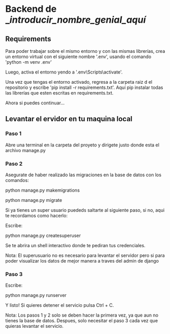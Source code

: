 # Backend de __introducir_nombre_genial_aquí_

## Requirements

Para poder trabajar sobre el mismo entorno y con las mismas librerías, crea un entorno virtual con el siguiente nombre '.env', usando el comando 'python -m venv .env'

Luego, activa el entorno yendo a '.env\Scripts\activate'.

Una vez que tengas el entorno activado, regresa a la carpeta raiz d
el repositorio y escribe 'pip install -r requirements.txt'. Aquí pip instalar todas las librerías que esten escritas en requirements.txt.

Ahora si puedes continuar...

## Levantar el ervidor en tu maquina local

### Paso 1
Abre una terminal en la carpeta del proyeto y dirigete justo donde esta el archivo manage.py

### Paso 2
Asegurate de haber realizado las migraciones en la base de datos con los comandos:

python manage.py makemigrations

python manage.py migrate

Si ya tienes un super usuario puededs saltarte al siguiente paso, si no, aqui te recordamos como hacerlo:

Escribe:

python manage.py createsuperuser

Se te abrira un shell interactivo donde te pediran tus credenciales.

Nota: El superusuario no es necesario para levantar el servidor pero si para poder visualizar los datos de mejor manera a traves del admin de django

### Paso 3
Escribe:

python manage.py runserver

Y listo! Si quieres detener el servicio pulsa Ctrl + C.

Nota: Los pasos 1 y 2 solo se deben hacer la primera vez, ya que aun no tienes la base de datos. Despues, solo necesitar el paso 3 cada vez que quieras levantar el servicio.
